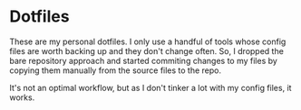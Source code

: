 # Dotfiles

These are my personal dotfiles. I only use a handful of tools whose config files are worth backing up and they don't change often. So, I dropped the bare repository approach and started commiting changes to my files by copying them manually from the source files to the repo.

It's not an optimal workflow, but as I don't tinker a lot with my config files, it works.
